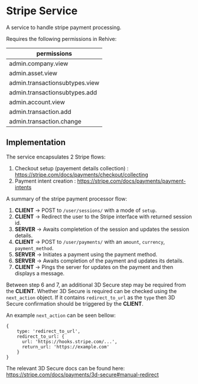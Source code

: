 # Stripe Service

A service to handle stripe payment processing.

Requires the following permissions in Rehive:

permissions |
---|
admin.company.view |
admin.asset.view |
admin.transactionsubtypes.view |
admin.transactionsubtypes.add |
admin.account.view |
admin.transaction.add |
admin.transaction.change |

## Implementation

The service encapsulates 2 Stripe flows:

1. Checkout setup (payement details collection) : https://stripe.com/docs/payments/checkout/collecting
2. Payment intent creation : https://stripe.com/docs/payments/payment-intents

A summary of the stripe payment processor flow:

1. **CLIENT** -> POST to `/user/sessions/` with a mode of `setup`.
2. **CLIENT** -> Redirect the user to the Stripe interface with returned session id.
3. **SERVER** -> Awaits completetion of the session and updates the session details.
4. **CLIENT** -> POST to `/user/payments/` with an `amount`, `currency`, `payment_method`.
5. **SERVER** -> Initiates a payment using the payment method.
6. **SERVER** -> Awaits completion of the payment and updates its details.
7. **CLIENT** -> Pings the server for updates on the payment and then displays a message.

Between step 6 and 7, an additional 3D Secure step may be required from the **CLIENT**. Whether 3D Secure is required can be checked using the `next_action` object. If it contains `redirect_to_url` as the `type` then 3D Secure confirmation should be triggered by the **CLIENT**.

An example `next_action` can be seen bellow:

```
{
    type: 'redirect_to_url',
    redirect_to_url: {
      url: 'https://hooks.stripe.com/...',
      return_url: 'https://example.com'
    }
}
```

The relevant 3D Secure docs can be found here: https://stripe.com/docs/payments/3d-secure#manual-redirect
